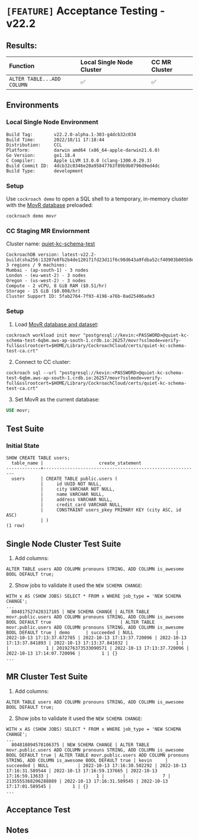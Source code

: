 <!-- Acceptance Testing 22.2 Release -->
#  **`[FEATURE]` Acceptance Testing - v22.2**

## Results:
Function | Local Single Node Cluster | CC MR Cluster
:---------------- | :-------------| :-------------|
`ALTER TABLE...ADD COLUMN` | ✅ |  ✅ |

## **Environments**
<!-- Local Single Node Environment -->
### **Local Single Node Environment**
```
Build Tag:        v22.2.0-alpha.1-303-g4dcb32c034
Build Time:       2022/10/11 17:18:44
Distribution:     CCL
Platform:         darwin amd64 (x86_64-apple-darwin21.6.0)
Go Version:       go1.18.4
C Compiler:       Apple LLVM 13.0.0 (clang-1300.0.29.3)
Build Commit ID:  4dcb32c0346e20a95847763f89b9b0796d9ed4dc
Build Type:       development
```

### **Setup**
Use `cockroach demo` to open a SQL shell to a temporary, in-memory cluster with the [MovR database](https://www.cockroachlabs.com/docs/stable/movr.html?) preloaded:
```
cockroach demo movr
```

<!-- CC Staging MR Enviornment -->
### **CC Staging MR Enviornment**
Cluster name: [quiet-kc-schema-test](https://management-staging.crdb.io/cluster/5fab2764-7f93-4198-a76b-0ad25406ade3)
```
CockroachDB version: latest-v22.2-build(sha256:13207e8fb2b4de120171fd23d11f6c98d643a9fdba52cf40903b005b8dc86baf)
3 regions / 9 machines:
Mumbai - (ap-south-1) - 3 nodes
London - (eu-west-2) - 3 nodes
Oregon - (us-west-2) - 3 nodes
Compute - 2 vCPU, 8 GiB RAM ($0.51/hr)
Storage - 15 GiB ($0.008/hr)
Cluster Support ID: 5fab2764-7f93-4198-a76b-0ad25406ade3
```

### **Setup**
1. Load [MovR database and dataset](https://www.cockroachlabs.com/docs/stable/movr.html?):
```
cockroach workload init movr "postgresql://kevin:<PASSWORD>@quiet-kc-schema-test-6qbm.aws-ap-south-1.crdb.io:26257/movr?sslmode=verify-full&sslrootcert=$HOME/Library/CockroachCloud/certs/quiet-kc-schema-test-ca.crt"
```
2. Connect to CC cluster:
```
cockroach sql --url "postgresql://kevin:<PASSWORD>@quiet-kc-schema-test-6qbm.aws-ap-south-1.crdb.io:26257/movr?sslmode=verify-full&sslrootcert=$HOME/Library/CockroachCloud/certs/quiet-kc-schema-test-ca.crt"
```
3. Set MovR as the current database:
```sql
USE movr;
```
## Test Suite

### Initial State

```
SHOW CREATE TABLE users;
  table_name |                     create_statement
-------------+-----------------------------------------------------------
  users      | CREATE TABLE public.users (
             |     id UUID NOT NULL,
             |     city VARCHAR NOT NULL,
             |     name VARCHAR NULL,
             |     address VARCHAR NULL,
             |     credit_card VARCHAR NULL,
             |     CONSTRAINT users_pkey PRIMARY KEY (city ASC, id ASC)
             | )
(1 row)
```
<!-- Single Node Cluster Test Suite -->
## **Single Node Cluster Test Suite**

1. Add columns:
```
ALTER TABLE users ADD COLUMN pronouns STRING, ADD COLUMN is_awesome BOOL DEFAULT true;
```
2. Show jobs to validate it used the `NEW SCHEMA CHANGE`:
```
WITH x AS (SHOW JOBS) SELECT * FROM x WHERE job_type = 'NEW SCHEMA CHANGE';
...
  804817527428317185 | NEW SCHEMA CHANGE | ALTER TABLE movr.public.users ADD COLUMN pronouns STRING, ADD COLUMN is_awesome BOOL DEFAULT true                          | ALTER TABLE movr.public.users ADD COLUMN pronouns STRING, ADD COLUMN is_awesome BOOL DEFAULT true | demo      | succeeded | NULL                | 2022-10-13 17:13:37.672785 | 2022-10-13 17:13:37.720096 | 2022-10-13 17:13:37.841893 | 2022-10-13 17:13:37.841032 |                  1 |       |              1 | 2019276373533090571 | 2022-10-13 17:13:37.720096 | 2022-10-13 17:14:07.720096 |        1 | {}
...
```

<!-- MR Cluster Test Suite -->
## **MR Cluster Test Suite**
1. Add columns:
```
ALTER TABLE users ADD COLUMN pronouns STRING, ADD COLUMN is_awesome BOOL DEFAULT true;
```
2. Show jobs to validate it used the `NEW SCHEMA CHANGE`:
```
WITH x AS (SHOW JOBS) SELECT * FROM x WHERE job_type = 'NEW SCHEMA CHANGE';
...
  804818094578106375 | NEW SCHEMA CHANGE | ALTER TABLE movr.public.users ADD COLUMN pronouns STRING, ADD COLUMN is_awesome BOOL DEFAULT true | ALTER TABLE movr.public.users ADD COLUMN pronouns STRING, ADD COLUMN is_awesome BOOL DEFAULT true | kevin     | succeeded | NULL           | 2022-10-13 17:16:30.502292 | 2022-10-13 17:16:31.589544 | 2022-10-13 17:16:59.137665 | 2022-10-13 17:16:59.13633 |                  1 |       |              7 | 2135555368206288889 | 2022-10-13 17:16:31.589545 | 2022-10-13 17:17:01.589545 |        1 | {}
...
```

## **Acceptance Test**



<!-- Notes -->
## **Notes**
